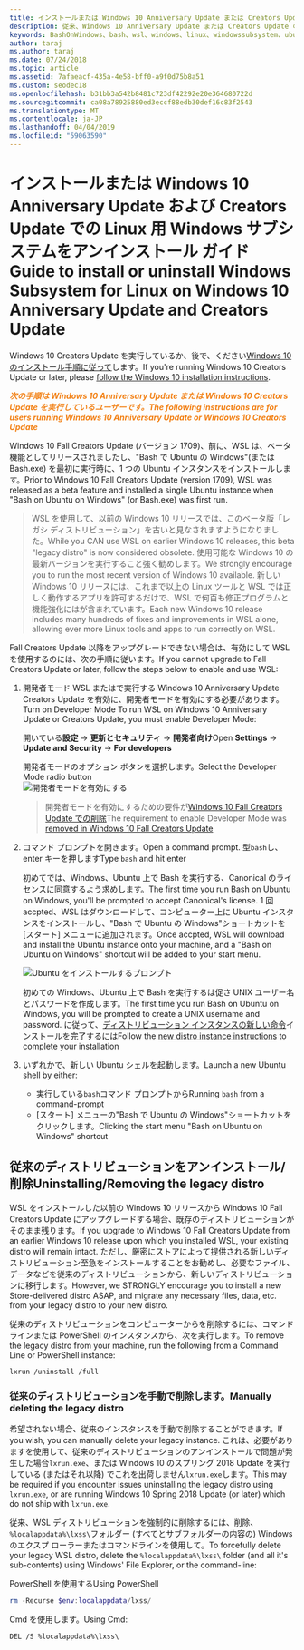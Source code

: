 ```yaml
---
title: インストールまたは Windows 10 Anniversary Update または Creators Update の削除
description: 従来、Windows 10 Anniversary Update または Creators Update のベータ版のディストリビューションのインストールとアンインストールの手順
keywords: BashOnWindows、bash、wsl、windows、linux、windowssubsystem、ubuntu、debian、suse、windows 10、レガシ、ベータ版の windows サブシステムのインストール、削除、アンインストール、アンインストール、削除、非推奨とされます
author: taraj
ms.author: taraj
ms.date: 07/24/2018
ms.topic: article
ms.assetid: 7afaeacf-435a-4e58-bff0-a9f0d75b8a51
ms.custom: seodec18
ms.openlocfilehash: b31bb3a542b8481c723df42292e20e364680722d
ms.sourcegitcommit: ca08a78925880ed3eccf88edb30def16c83f2543
ms.translationtype: MT
ms.contentlocale: ja-JP
ms.lasthandoff: 04/04/2019
ms.locfileid: "59063590"
---
```

# <a name="guide-to-install-or-uninstall-windows-subsystem-for-linux-on-windows-10-anniversary-update-and-creators-update"></a><span data-ttu-id="cd630-104">インストールまたは Windows 10 Anniversary Update および Creators Update での Linux 用 Windows サブシステムをアンインストール ガイド</span><span class="sxs-lookup"><span data-stu-id="cd630-104">Guide to install or uninstall Windows Subsystem for Linux on Windows 10 Anniversary Update and Creators Update</span></span> 

<span data-ttu-id="cd630-105">Windows 10 Creators Update を実行しているか、後で、ください[Windows 10 のインストール手順に従って](install-win10.md)します。</span><span class="sxs-lookup"><span data-stu-id="cd630-105">If you're running Windows 10 Creators Update or later, please [follow the Windows 10 installation instructions](install-win10.md).</span></span>

<strong><em><span style="color: #f28014"><span data-ttu-id="cd630-106">次の手順は Windows 10 Anniversary Update または Windows 10 Creators Update を実行しているユーザーです。</span><span class="sxs-lookup"><span data-stu-id="cd630-106">The following instructions are for users running Windows 10 Anniversary Update or Windows 10 Creators Update</span></span></span></em></strong>

<span data-ttu-id="cd630-107">Windows 10 Fall Creators Update (バージョン 1709)、前に、WSL は、ベータ機能としてリリースされましたし、"Bash で Ubuntu の Windows"(または Bash.exe) を最初に実行時に、1 つの Ubuntu インスタンスをインストールします。</span><span class="sxs-lookup"><span data-stu-id="cd630-107">Prior to Windows 10 Fall Creators Update (version 1709), WSL was released as a beta feature and installed a single Ubuntu instance when "Bash on Ubuntu on Windows" (or Bash.exe) was first run.</span></span>

> <span data-ttu-id="cd630-108">WSL を使用して、以前の Windows 10 リリースでは、このベータ版「レガシ ディストリビューション」を古いと見なされますようになりました。</span><span class="sxs-lookup"><span data-stu-id="cd630-108">While you CAN use WSL on earlier Windows 10 releases, this beta "legacy distro" is now considered obsolete.</span></span> <span data-ttu-id="cd630-109">使用可能な Windows 10 の最新バージョンを実行すること強く勧めします。</span><span class="sxs-lookup"><span data-stu-id="cd630-109">We strongly encourage you to run the most recent version of Windows 10 available.</span></span> <span data-ttu-id="cd630-110">新しい Windows 10 リリースには、これまで以上の Linux ツールと WSL では正しく動作するアプリを許可するだけで、WSL で何百も修正プログラムと機能強化にはが含まれています。</span><span class="sxs-lookup"><span data-stu-id="cd630-110">Each new Windows 10 release includes many hundreds of fixes and improvements in WSL alone, allowing ever more Linux tools and apps to run correctly on WSL.</span></span>

<span data-ttu-id="cd630-111">Fall Creators Update 以降をアップグレードできない場合は、有効にして WSL を使用するのには、次の手順に従います。</span><span class="sxs-lookup"><span data-stu-id="cd630-111">If you cannot upgrade to Fall Creators Update or later, follow the steps below to enable and use WSL:</span></span>

1. <span data-ttu-id="cd630-112">開発者モード WSL またはで実行する Windows 10 Anniversary Update Creators Update を有効に、開発者モードを有効にする必要があります。</span><span class="sxs-lookup"><span data-stu-id="cd630-112">Turn on Developer Mode  To run WSL on Windows 10 Anniversary Update or Creators Update, you must enable Developer Mode:</span></span>

    <span data-ttu-id="cd630-113">開いている**設定** -> **更新とセキュリティ** -> **開発者向け**</span><span class="sxs-lookup"><span data-stu-id="cd630-113">Open **Settings** -> **Update and Security** -> **For developers**</span></span>

    <span data-ttu-id="cd630-114">開発者モードのオプション ボタンを選択します。</span><span class="sxs-lookup"><span data-stu-id="cd630-114">Select the Developer Mode radio button</span></span>  
    ![開発者モードを有効にする](media/updateAndSecurity.png)

    > <span data-ttu-id="cd630-116">開発者モードを有効にするための要件が[Windows 10 Fall Creators Update での削除](https://blogs.msdn.microsoft.com/commandline/2017/06/08/developer-mode-no-longer-required-for-windows-subsystem-for-linux/)</span><span class="sxs-lookup"><span data-stu-id="cd630-116">The requirement to enable Developer Mode was [removed in Windows 10 Fall Creators Update](https://blogs.msdn.microsoft.com/commandline/2017/06/08/developer-mode-no-longer-required-for-windows-subsystem-for-linux/)</span></span>

1. <span data-ttu-id="cd630-117">コマンド プロンプトを開きます。</span><span class="sxs-lookup"><span data-stu-id="cd630-117">Open a command prompt.</span></span>  <span data-ttu-id="cd630-118">型`bash`し、enter キーを押します</span><span class="sxs-lookup"><span data-stu-id="cd630-118">Type `bash` and hit enter</span></span>

    <span data-ttu-id="cd630-119">初めてでは、Windows、Ubuntu 上で Bash を実行する、Canonical のライセンスに同意するよう求めします。</span><span class="sxs-lookup"><span data-stu-id="cd630-119">The first time you run Bash on Ubuntu on Windows, you'll be prompted to accept Canonical's license.</span></span> <span data-ttu-id="cd630-120">1 回 accpted、WSL はダウンロードして、コンピューター上に Ubuntu インスタンスをインストールし、"Bash で Ubuntu の Windows"ショートカットを [スタート] メニューに追加されます。</span><span class="sxs-lookup"><span data-stu-id="cd630-120">Once accpted, WSL will download and install the Ubuntu instance onto your machine, and a "Bash on Ubuntu on Windows" shortcut will be added to your start menu.</span></span>

    ![Ubuntu をインストールするプロンプト](media/bashShellInstall.png)

    <span data-ttu-id="cd630-122">初めての Windows、Ubuntu 上で Bash を実行するは促さ UNIX ユーザー名とパスワードを作成します。</span><span class="sxs-lookup"><span data-stu-id="cd630-122">The first time you run Bash on Ubuntu on Windows, you will be prompted to create a UNIX username and password.</span></span> <span data-ttu-id="cd630-123">に従って、[ディストリビューション インスタンスの新しい命令](initialize-distro.md)インストールを完了するには</span><span class="sxs-lookup"><span data-stu-id="cd630-123">Follow the [new distro instance instructions](initialize-distro.md) to complete your installation</span></span>

1. <span data-ttu-id="cd630-124">いずれかで、新しい Ubuntu シェルを起動します。</span><span class="sxs-lookup"><span data-stu-id="cd630-124">Launch a new Ubuntu shell by either:</span></span>
    * <span data-ttu-id="cd630-125">実行している`bash`コマンド プロンプトから</span><span class="sxs-lookup"><span data-stu-id="cd630-125">Running `bash` from a command-prompt</span></span>
    * <span data-ttu-id="cd630-126">[スタート] メニューの"Bash で Ubuntu の Windows"ショートカットをクリックします。</span><span class="sxs-lookup"><span data-stu-id="cd630-126">Clicking the start menu "Bash on Ubuntu on Windows" shortcut</span></span>

    
## <a name="uninstallingremoving-the-legacy-distro"></a><span data-ttu-id="cd630-127">従来のディストリビューションをアンインストール/削除</span><span class="sxs-lookup"><span data-stu-id="cd630-127">Uninstalling/Removing the legacy distro</span></span>
<span data-ttu-id="cd630-128">WSL をインストールした以前の Windows 10 リリースから Windows 10 Fall Creators Update にアップグレードする場合、既存のディストリビューションがそのまま残ります。</span><span class="sxs-lookup"><span data-stu-id="cd630-128">If you upgrade to Windows 10 Fall Creators Update from an earlier Windows 10 release upon which you installed WSL, your existing distro will remain intact.</span></span> <span data-ttu-id="cd630-129">ただし、厳密にストアによって提供される新しいディストリビューション至急をインストールすることをお勧めし、必要なファイル、データなどを従来のディストリビューションから、新しいディストリビューションに移行します。</span><span class="sxs-lookup"><span data-stu-id="cd630-129">However, we STRONGLY encourage you to install a new Store-delivered distro ASAP, and migrate any necessary files, data, etc. from your legacy distro to your new distro.</span></span>

<span data-ttu-id="cd630-130">従来のディストリビューションをコンピューターからを削除するには、コマンドラインまたは PowerShell のインスタンスから、次を実行します。</span><span class="sxs-lookup"><span data-stu-id="cd630-130">To remove the legacy distro from your machine, run the following from a Command Line or PowerShell instance:</span></span>

```console
lxrun /uninstall /full
```

### <a name="manually-deleting-the-legacy-distro"></a><span data-ttu-id="cd630-131">従来のディストリビューションを手動で削除します。</span><span class="sxs-lookup"><span data-stu-id="cd630-131">Manually deleting the legacy distro</span></span>
<span data-ttu-id="cd630-132">希望されない場合、従来のインスタンスを手動で削除することができます。</span><span class="sxs-lookup"><span data-stu-id="cd630-132">If you wish, you can manually delete your legacy instance.</span></span> <span data-ttu-id="cd630-133">これは、必要がありますを使用して、従来のディストリビューションのアンインストールで問題が発生した場合`lxrun.exe`、または Windows 10 のスプリング 2018 Update を実行している (またはそれ以降) でこれを出荷しません`lxrun.exe`します。</span><span class="sxs-lookup"><span data-stu-id="cd630-133">This may be required if you encounter issues uninstalling the legacy distro using `lxrun.exe`, or are running Windows 10 Spring 2018 Update (or later) which do not ship with `lxrun.exe`.</span></span>

<span data-ttu-id="cd630-134">従来、WSL ディストリビューションを強制的に削除するには、削除、`%localappdata%\lxss\`フォルダー (すべてとサブフォルダーの内容の) Windows のエクスプ ローラーまたはコマンドラインを使用して。</span><span class="sxs-lookup"><span data-stu-id="cd630-134">To forcefully delete your legacy WSL distro, delete the `%localappdata%\lxss\` folder (and all it's sub-contents) using Windows' File Explorer, or the command-line:</span></span>

<span data-ttu-id="cd630-135">PowerShell を使用する</span><span class="sxs-lookup"><span data-stu-id="cd630-135">Using PowerShell</span></span>
```powershell
rm -Recurse $env:localappdata/lxss/
```

<span data-ttu-id="cd630-136">Cmd を使用します。</span><span class="sxs-lookup"><span data-stu-id="cd630-136">Using Cmd:</span></span>
```console
DEL /S %localappdata%\lxss\
```
